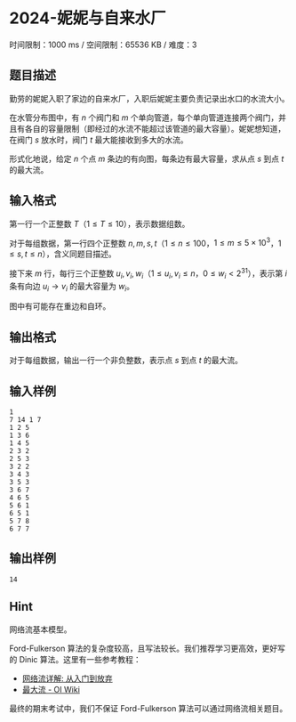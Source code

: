 # 2024-妮妮与自来水厂

时间限制：1000 ms / 空间限制：65536 KB / 难度：3

## 题目描述

勤劳的妮妮入职了家边的自来水厂，入职后妮妮主要负责记录出水口的水流大小。

在水管分布图中，有 $n$ 个阀门和 $m$ 个单向管道，每个单向管道连接两个阀门，并且有各自的容量限制（即经过的水流不能超过该管道的最大容量）。妮妮想知道，在阀门 $s$ 放水时，阀门 $t$ 最大能接收到多大的水流。

形式化地说，给定 $n$ 个点 $m$ 条边的有向图，每条边有最大容量，求从点  $s$ 到点 $t$ 的最大流。

## 输入格式

第一行一个正整数 $T$（$1 \le T \le 10$），表示数据组数。

对于每组数据，第一行四个正整数 $n,m,s,t$（$1 \leq n \leq 100$，$1 \leq m\leq 5 \times 10^3$，$1 \le s,t \le n$），含义同题目描述。

接下来 $m$ 行，每行三个正整数 $u_i,v_i,w_i$（$1 \le u_i,v_i \le n$，$0 \leq w_i < 2^{31}$），表示第 $i$ 条有向边 $u_i \to v_i$ 的最大容量为 $w_i$。

图中有可能存在重边和自环。

## 输出格式

对于每组数据，输出一行一个非负整数，表示点 $s$ 到点 $t$ 的最大流。

## 输入样例

    1
    7 14 1 7
    1 2 5
    1 3 6
    1 4 5
    2 3 2
    2 5 3
    3 2 2
    3 4 3
    3 5 3
    3 6 7
    4 6 5
    5 6 1
    6 5 1
    5 7 8
    6 7 7

## 输出样例

    14

## Hint

网络流基本模型。

Ford-Fulkerson 算法的复杂度较高，且写法较长。我们推荐学习更高效，更好写的 Dinic 算法。这里有一些参考教程：

- [网络流详解: 从入门到放弃](https://blog.rvalue.moe/10650849/)
- [最大流 - OI Wiki](https://oi-wiki.org/graph/flow/max-flow/)

最终的期末考试中，我们不保证 Ford-Fulkerson 算法可以通过网络流相关题目。
